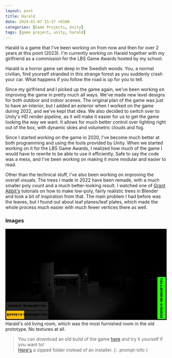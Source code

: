```yaml
---
layout: post
title: Harald
date: 2024-01-07 15:57 +0100
categories: [Game Projects, Unity]
tags: [game project, unity, harald]
---
```

Harald is a game that I've been working on from now and then for over 2 years at this point (2023). I'm currently working on Harald together with my girlfriend as a commission for the LBS Game Awards hosted by my school.

Harald is a horror game set deep in the Swedish woods. You, a normal civilian, find yourself stranded in this strange forest as you suddenly crash your car. What happens if you follow the road is up for you to tell.

Since my girlfriend and I picked up the game again, we've been working on improving the game in pretty much all ways. We've made new level designs for both outdoor and indoor scenes. The original plan of the game was just to have an interior, but I added an exterior when I worked on the game during 2022, and we've kept that idea. We also decided to switch over to Unity's HD render pipeline, as it will make it easier for us to get the game looking the way we want. It allows for much better control over lighting right out of the box, with dynamic skies and volumetric clouds and fog.

Since I started working on the game in 2020, I've become much better at both programming and using the tools provided by Unity. When we started working on it for the LBS Game Awards, I realized how much of the game I would have to rewrite to be able to use it efficiently. Safe to say the code was a mess, and I've been working on making it more modular and easier to read.

Other than the technical stuff, I've also been working on improving the overall visuals. The trees I made in 2022 have been remade, with a much smaller poly count and a much better-looking result. I watched one of [Grant Abbit's](https://www.youtube.com/user/mediagabbitt) tutorials on how to make low-poly, fairly realistic trees in Blender and took a bit of inspiration from that. The main problem I had before was the leaves, but I found out about leaf planes/leaf plates, which made the whole process much easier with much fewer vertices there as well.

### Images

![Old Harald Livingroom](/assets/img/projects/harald/haraldold1.png)
Harald's old living room, which was the most furnished room in the old prototype. No textures at all.

>You can download an old build of the game [here](https://www.dropbox.com/s/2q0ja5x8s8t8pjn/HaraldSetup.exe?dl=1) and try it yourself if you want to!  
[Here's](https://www.dropbox.com/s/tehaydgsplw44wb/Harald.zip?dl=1) a zipped folder instead of an installer.
{: .prompt-info }
